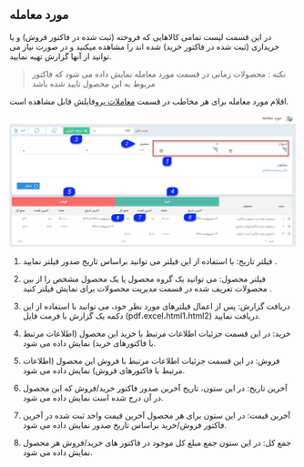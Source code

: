 ﻿## مورد معامله 

در این قسمت لیست تمامی کالاهایی که فروخته (ثبت شده در فاکتور فروش) و یا خریداری (ثبت شده در فاکتور خرید) شده اند را مشاهده میکنید و در صورت نیاز می توانید از آنها گزارش تهیه نمایید.

> نکته : محصولات زمانی در قسمت مورد معامله نمایش داده می شود که فاکتور مربوط به این محصول تایید شده باشد

اقلام مورد معامله برای هر مخاطب در قسمت [معاملات ](https://github.com/1stco/PayamGostarDocs/blob/master/help%202.5.4/Integrated-bank/Database/Trades/Trades.md)پروفایلش قابل مشاهده است.

![](Transactions.jpg)

1. فیلتر تاریخ: با استفاده از این فیلتر می توانید براساس تاریخ صدور فیلتر نمایید .

2. فیلتر محصول: می توانید یک گروه محصول یا یک محصول مشخص را از بین محصولات تعریف شده در قسمت مدیریت محصولات برای نمایش فیلتر کنید .

3. دریافت گزارش: پس از اعمال فیلترهای مورد نظر خود، می توانید با استفاده از این دکمه یک گزارش با فرمت فایل  (pdf،excel،html1،html2) دریافت نمایید.

4. خرید: در این قسمت جزئیات اطلاعات مرتبط با خرید این محصول (اطلاعات مرتبط با فاکتورهای خرید) نمایش داده می شود.

5. فروش: در این قسمت جزئیات اطلاعات مرتبط با فروش این محصول (اطلاعات مرتبط با فاکتورهای فروش) نمایش داده می شود.

6. آخرین تاریخ: در این ستون، تاریخ آخرین  صدور فاکتور خرید/فروش که این محصول در آن درج شده است نمایش داده می شود.

7. آخرین قیمت: در این ستون برای هر محصول آخرین قیمت واحد ثبت شده در آخرین فاکتور فروش/خرید   براساس تاریخ صدور نمایش داده می شود.

8. جمع کل: در این ستون جمع مبلغ کل موجود در فاکتور های خرید/فروش هر محصول نمایش داده می شود.


